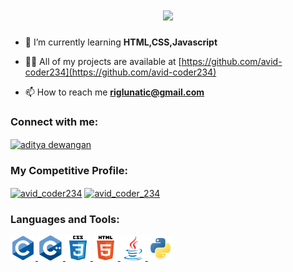
<h1 align="center">
  <a href="https://git.io/typing-svg">
    <img src="https://readme-typing-svg.demolab.com?font=Poppins&weight=500&size=30&duration=1500&pause=1000&color=FE428E&width=435&lines=Hi+there!+Myself+Aditya+%F0%9F%91%8B;Webdeveloper+%7C+Compatetive +coder">
  </a>
</h1>

- 🌱 I’m currently learning **HTML,CSS,Javascript**

- 👨‍💻 All of my projects are available at [https://github.com/avid-coder234](https://github.com/avid-coder234)

- 📫 How to reach me **riglunatic@gmail.com**

<h3 align="left">Connect with me:</h3>
<p align="left">
<a href="https://linkedin.com/in/aditya dewangan" target="blank"><img align="center" src="https://raw.githubusercontent.com/rahuldkjain/github-profile-readme-generator/master/src/images/icons/Social/linked-in-alt.svg" alt="aditya dewangan" height="30" width="40" /></a></p>
<h3 align="left">My Competitive Profile:</h3>
<p align="left">
<a href="https://www.codechef.com/users/lunatic_234" target="blank"><img align="center" src="https://cdn.jsdelivr.net/npm/simple-icons@3.1.0/icons/codechef.svg" alt="avid_coder234" height="30" width="40" /></a>
<a href="https://leetcode.com/Avid_coder_234/" target="blank"><img align="center" src="https://raw.githubusercontent.com/rahuldkjain/github-profile-readme-generator/master/src/images/icons/Social/leet-code.svg" alt="avid_coder_234" height="30" width="40" /></a>
</p>

<h3 align="left">Languages and Tools:</h3>
<p align="left"> <a href="https://www.cprogramming.com/" target="_blank" rel="noreferrer"> <img src="https://raw.githubusercontent.com/devicons/devicon/master/icons/c/c-original.svg" alt="c" width="40" height="40"/> </a> <a href="https://www.w3schools.com/cpp/" target="_blank" rel="noreferrer"> <img src="https://raw.githubusercontent.com/devicons/devicon/master/icons/cplusplus/cplusplus-original.svg" alt="cplusplus" width="40" height="40"/> </a> <a href="https://www.w3schools.com/css/" target="_blank" rel="noreferrer"> <img src="https://raw.githubusercontent.com/devicons/devicon/master/icons/css3/css3-original-wordmark.svg" alt="css3" width="40" height="40"/> </a> <a href="https://www.w3.org/html/" target="_blank" rel="noreferrer"> <img src="https://raw.githubusercontent.com/devicons/devicon/master/icons/html5/html5-original-wordmark.svg" alt="html5" width="40" height="40"/> </a> <a href="https://www.java.com" target="_blank" rel="noreferrer"> <img src="https://raw.githubusercontent.com/devicons/devicon/master/icons/java/java-original.svg" alt="java" width="40" height="40"/> </a> <a href="https://www.python.org" target="_blank" rel="noreferrer"> <img src="https://raw.githubusercontent.com/devicons/devicon/master/icons/python/python-original.svg" alt="python" width="40" height="40"/> </a> </p>


